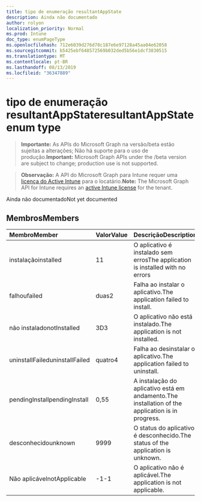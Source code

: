 ```yaml
---
title: tipo de enumeração resultantAppState
description: Ainda não documentado
author: rolyon
localization_priority: Normal
ms.prod: Intune
doc_type: enumPageType
ms.openlocfilehash: 712e6039d276d78c187e6e97128a45aa04e62058
ms.sourcegitcommit: b5425ebf648572569b032ded5b56e1dcf3830515
ms.translationtype: MT
ms.contentlocale: pt-BR
ms.lasthandoff: 08/13/2019
ms.locfileid: "36347889"
---
```

# <a name="resultantappstate-enum-type"></a><span data-ttu-id="3d5ec-103">tipo de enumeração resultantAppState</span><span class="sxs-lookup"><span data-stu-id="3d5ec-103">resultantAppState enum type</span></span>

> <span data-ttu-id="3d5ec-104">**Importante:** As APIs do Microsoft Graph na versão/beta estão sujeitas a alterações; Não há suporte para o uso de produção.</span><span class="sxs-lookup"><span data-stu-id="3d5ec-104">**Important:** Microsoft Graph APIs under the /beta version are subject to change; production use is not supported.</span></span>

> <span data-ttu-id="3d5ec-105">**Observação:** A API do Microsoft Graph para Intune requer uma [licença do Active Intune](https://go.microsoft.com/fwlink/?linkid=839381) para o locatário.</span><span class="sxs-lookup"><span data-stu-id="3d5ec-105">**Note:** The Microsoft Graph API for Intune requires an [active Intune license](https://go.microsoft.com/fwlink/?linkid=839381) for the tenant.</span></span>

<span data-ttu-id="3d5ec-106">Ainda não documentado</span><span class="sxs-lookup"><span data-stu-id="3d5ec-106">Not yet documented</span></span>

## <a name="members"></a><span data-ttu-id="3d5ec-107">Membros</span><span class="sxs-lookup"><span data-stu-id="3d5ec-107">Members</span></span>
|<span data-ttu-id="3d5ec-108">Membro</span><span class="sxs-lookup"><span data-stu-id="3d5ec-108">Member</span></span>|<span data-ttu-id="3d5ec-109">Valor</span><span class="sxs-lookup"><span data-stu-id="3d5ec-109">Value</span></span>|<span data-ttu-id="3d5ec-110">Descrição</span><span class="sxs-lookup"><span data-stu-id="3d5ec-110">Description</span></span>|
|:---|:---|:---|
|<span data-ttu-id="3d5ec-111">instalação</span><span class="sxs-lookup"><span data-stu-id="3d5ec-111">installed</span></span>|<span data-ttu-id="3d5ec-112">1</span><span class="sxs-lookup"><span data-stu-id="3d5ec-112">1</span></span>|<span data-ttu-id="3d5ec-113">O aplicativo é instalado sem erros</span><span class="sxs-lookup"><span data-stu-id="3d5ec-113">The application is installed with no errors</span></span>|
|<span data-ttu-id="3d5ec-114">falhou</span><span class="sxs-lookup"><span data-stu-id="3d5ec-114">failed</span></span>|<span data-ttu-id="3d5ec-115">duas</span><span class="sxs-lookup"><span data-stu-id="3d5ec-115">2</span></span>|<span data-ttu-id="3d5ec-116">Falha ao instalar o aplicativo.</span><span class="sxs-lookup"><span data-stu-id="3d5ec-116">The application failed to install.</span></span>|
|<span data-ttu-id="3d5ec-117">não instalado</span><span class="sxs-lookup"><span data-stu-id="3d5ec-117">notInstalled</span></span>|<span data-ttu-id="3d5ec-118">3D</span><span class="sxs-lookup"><span data-stu-id="3d5ec-118">3</span></span>|<span data-ttu-id="3d5ec-119">O aplicativo não está instalado.</span><span class="sxs-lookup"><span data-stu-id="3d5ec-119">The application is not installed.</span></span>|
|<span data-ttu-id="3d5ec-120">uninstallFailed</span><span class="sxs-lookup"><span data-stu-id="3d5ec-120">uninstallFailed</span></span>|<span data-ttu-id="3d5ec-121">quatro</span><span class="sxs-lookup"><span data-stu-id="3d5ec-121">4</span></span>|<span data-ttu-id="3d5ec-122">Falha ao desinstalar o aplicativo.</span><span class="sxs-lookup"><span data-stu-id="3d5ec-122">The application failed to uninstall.</span></span>|
|<span data-ttu-id="3d5ec-123">pendingInstall</span><span class="sxs-lookup"><span data-stu-id="3d5ec-123">pendingInstall</span></span>|<span data-ttu-id="3d5ec-124">0,5</span><span class="sxs-lookup"><span data-stu-id="3d5ec-124">5</span></span>|<span data-ttu-id="3d5ec-125">A instalação do aplicativo está em andamento.</span><span class="sxs-lookup"><span data-stu-id="3d5ec-125">The installation of the application is in progress.</span></span>|
|<span data-ttu-id="3d5ec-126">desconhecido</span><span class="sxs-lookup"><span data-stu-id="3d5ec-126">unknown</span></span>|<span data-ttu-id="3d5ec-127">99</span><span class="sxs-lookup"><span data-stu-id="3d5ec-127">99</span></span>|<span data-ttu-id="3d5ec-128">O status do aplicativo é desconhecido.</span><span class="sxs-lookup"><span data-stu-id="3d5ec-128">The status of the application is unknown.</span></span>|
|<span data-ttu-id="3d5ec-129">Não aplicável</span><span class="sxs-lookup"><span data-stu-id="3d5ec-129">notApplicable</span></span>|<span data-ttu-id="3d5ec-130">-1</span><span class="sxs-lookup"><span data-stu-id="3d5ec-130">-1</span></span>|<span data-ttu-id="3d5ec-131">O aplicativo não é aplicável.</span><span class="sxs-lookup"><span data-stu-id="3d5ec-131">The application is not applicable.</span></span>|



